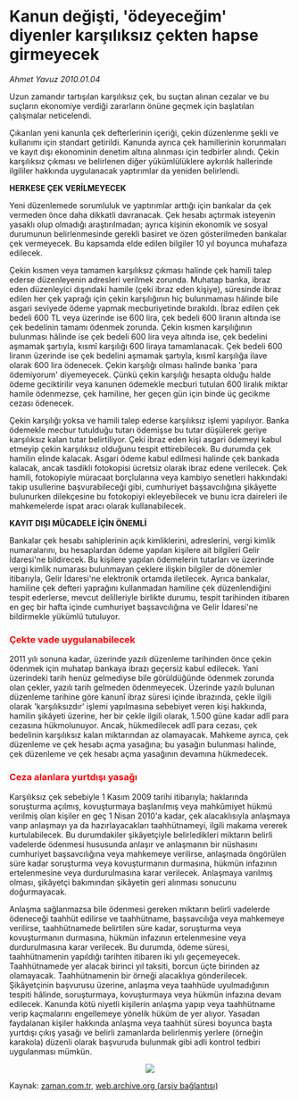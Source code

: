 # Kanun değişti, 'ödeyeceğim' diyenler karşılıksız çekten hapse girmeyecek

*Ahmet  Yavuz 2010.01.04*

<td class="columnist-detail">
<p>Uzun zamandır tartışılan karşılıksız çek, bu suçtan alınan cezalar ve bu suçların ekonomiye verdiği zararların önüne geçmek için başlatılan çalışmalar neticelendi.</p>
<p>
<div id="haberMetinDiv">
<p>Çıkarılan yeni kanunla çek defterlerinin içeriği, çekin düzenlenme şekli ve kullanımı için standart getirildi. Kanunda ayrıca çek hamillerinin korunmaları ve kayıt dışı ekonominin denetim altına alınması için tedbirler alındı. Çekin karşılıksız çıkması ve belirlenen diğer yükümlülüklere aykırılık hallerinde ilgililer hakkında uygulanacak yaptırımlar da yeniden belirlendi.
<p><b>HERKESE ÇEK VERİLMEYECEK
</b>
<p>Yeni düzenlemede sorumluluk ve yaptırımlar arttığı için bankalar da çek vermeden önce daha dikkatli davranacak. Çek hesabı açtırmak isteyenin yasaklı olup olmadığı araştırılmadan; ayrıca kişinin ekonomik ve sosyal durumunun belirlenmesinde gerekli basiret ve özen gösterilmeden bankalar çek vermeyecek. Bu kapsamda elde edilen bilgiler 10 yıl boyunca muhafaza edilecek.
<p> Çekin kısmen veya tamamen karşılıksız çıkması halinde çek hamili talep ederse düzenleyenin adresleri verilmek zorunda. Muhatap banka, ibraz eden düzenleyici dışındaki hamile (çeki ibraz eden kişiye), süresinde ibraz edilen her çek yaprağı için çekin karşılığının hiç bulunmaması hâlinde bile asgari seviyede ödeme yapmak mecburiyetinde bırakıldı. İbraz edilen çek bedeli 600 TL veya üzerinde ise 600 lira, çek bedeli 600 liranın altında ise çek bedelinin tamamı ödenmek zorunda. Çekin kısmen karşılığının bulunması hâlinde ise çek bedeli 600 lira veya altında ise, çek bedelini aşmamak şartıyla, kısmî karşılığı 600 liraya tamamlanacak. Çek bedeli 600 liranın üzerinde ise çek bedelini aşmamak şartıyla, kısmî karşılığa ilave olarak 600 lira ödenecek. Çekin karşılığı olması halinde banka 'para ödemiyorum' diyemeyecek. Çünkü çekin karşılığı hesapta olduğu halde ödeme geciktirilir veya kanunen ödemekle mecburi tutulan 600 liralık miktar hamile ödenmezse, çek hamiline, her geçen gün için binde üç gecikme cezası ödenecek.
<p> Çekin karşılığı yoksa ve hamili talep ederse karşılıksız işlemi yapılıyor. Banka ödemekle mecbur tutulduğu tutarı ödemişse bu tutar düşülerek geriye karşılıksız kalan tutar belirtiliyor. Çeki ibraz eden kişi asgari ödemeyi kabul etmeyip çekin karşılıksız olduğunu tespit ettirebilecek. Bu durumda çek hamilin elinde kalacak. Asgari ödeme kabul edilmesi halinde çek bankada kalacak, ancak tasdikli fotokopisi ücretsiz olarak ibraz edene verilecek. Çek hamili, fotokopiyle müracaat borçlularına veya kambiyo senetleri hakkındaki takip usullerine başvurabileceği gibi, cumhuriyet başsavcılığına şikâyette bulunurken dilekçesine bu fotokopiyi ekleyebilecek ve bunu icra daireleri ile mahkemelerde ispat aracı olarak kullanabilecek.
<p><b>KAYIT DIŞI MÜCADELE İÇİN ÖNEMLİ 
</b>
<p>Bankalar çek hesabı sahiplerinin açık kimliklerini, adreslerini, vergi kimlik numaralarını, bu hesaplardan ödeme yapılan kişilere ait bilgileri Gelir İdaresi'ne bildirecek. Bu kişilere yapılan ödemelerin tutarları ve üzerinde vergi kimlik numarası bulunmayan çeklere ilişkin bilgiler de dönemler itibarıyla, Gelir İdaresi'ne elektronik ortamda iletilecek. Ayrıca bankalar, hamiline çek defteri yaprağını kullanmadan hamiline çek düzenlendiğini tespit ederlerse, mevcut delilleriyle birlikte durumu, tespit tarihinden itibaren en geç bir hafta içinde cumhuriyet başsavcılığına ve Gelir İdaresi'ne bildirmekle yükümlü tutuluyor.
<h3><font color="#FF0000">Çekte vade uygulanabilecek
</font></h3>
<p>2011 yılı sonuna kadar, üzerinde yazılı düzenleme tarihinden önce çekin ödenmek için muhatap bankaya ibrazı geçersiz kabul edilecek. Yani üzerindeki tarih henüz gelmediyse bile görüldüğünde ödenmek zorunda olan çekler, yazılı tarih gelmeden ödenmeyecek. Üzerinde yazılı bulunan düzenleme tarihine göre kanunî ibraz süresi içinde ibrazında, çekle ilgili olarak 'karşılıksızdır' işlemi yapılmasına sebebiyet veren kişi hakkında, hamilin şikâyeti üzerine, her bir çekle ilgili olarak, 1.500 güne kadar adlî para cezasına hükmolunuyor. Ancak, hükmedilecek adlî para cezası, çek bedelinin karşılıksız kalan miktarından az olamayacak. Mahkeme ayrıca, çek düzenleme ve çek hesabı açma yasağına; bu yasağın bulunması halinde, çek düzenleme ve çek hesabı açma yasağının devamına hükmedecek.
<p>
<h3><font color="#FF0000">Ceza alanlara yurtdışı yasağı
</font></h3>
<p>Karşılıksız çek sebebiyle 1 Kasım 2009 tarihi itibarıyla; haklarında soruşturma açılmış, kovuşturmaya başlanılmış veya mahkûmiyet hükmü verilmiş olan kişiler en geç 1 Nisan 2010'a kadar, çek alacaklısıyla anlaşmaya varıp anlaşmayı ya da hazırlayacakları taahhütnameyi, ilgili makama vererek kurtulabilecek. Bu durumdakiler şikâyetçiyle belirledikleri miktarın belirli vadelerde ödenmesi hususunda anlaşır ve anlaşmanın bir nüshasını cumhuriyet başsavcılığına veya mahkemeye verilirse, anlaşmada öngörülen süre kadar soruşturma veya kovuşturmanın durmasına, hükmün infazının ertelenmesine veya durdurulmasına karar verilecek. Anlaşmaya varılmış olması, şikâyetçi bakımından şikâyetin geri alınması sonucunu doğurmayacak.
<p> Anlaşma sağlanmazsa bile ödenmesi gereken miktarın belirli vadelerde ödeneceği taahhüt edilirse ve taahhütname, başsavcılığa veya mahkemeye verilirse, taahhütnamede belirtilen süre kadar, soruşturma veya kovuşturmanın durmasına, hükmün infazının ertelenmesine veya durdurulmasına karar verilecek. Bu durumda, ödeme süresi, taahhütnamenin yapıldığı tarihten itibaren iki yılı geçemeyecek. Taahhütnamede yer alacak birinci yıl taksiti, borcun üçte birinden az olamayacak. Taahhütnamenin bir örneği alacaklıya gönderilecek. Şikâyetçinin başvurusu üzerine, anlaşma veya taahhüde uyulmadığının tespiti hâlinde, soruşturmaya, kovuşturmaya veya hükmün infazına devam edilecek. Kanunda kötü niyetli kişilerin anlaşma yapıp veya taahhütname verip kaçmalarını engellemeye yönelik hüküm de yer alıyor. Yasadan faydalanan kişiler hakkında anlaşma veya taahhüt süresi boyunca başta yurtdışı çıkış yasağı ve belirli zamanlarda belirlenmiş yerlere (örneğin karakola) düzenli olarak başvuruda bulunmak gibi adli kontrol tedbiri uygulanması mümkün. 
<p>
<p align="center">
<img border="0" src="http://web.archive.org/web/20110107151940im_/http://medya.zaman.com.tr/2010/01/04/vergi.jpg"/></p></p></p></p></p></p></p></p></p></p></p></p></p></div>
</p>
<a href="http://web.archive.org/web/20110107151940/mailto:ahmet.yavuz@zaman.com.tr">
</a></td>

Kaynak: [zaman.com.tr](http://zaman.com.tr/yazar.do?yazino=935645), [web.archive.org (arşiv bağlantısı)](http://web.archive.org/web/20110107151940/http://www.zaman.com.tr/yazar.do?yazino=935645)
